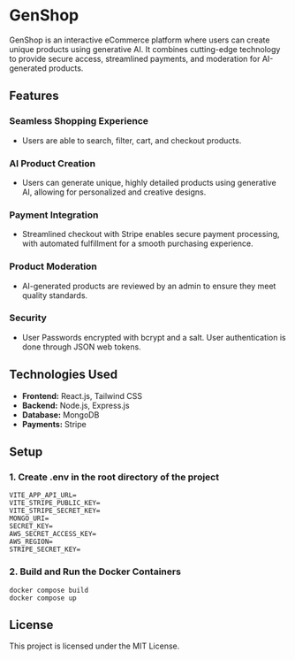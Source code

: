 # GenShop

GenShop is an interactive eCommerce platform where users can create unique products using generative AI. It combines cutting-edge technology to provide secure access, streamlined payments, and moderation for AI-generated products.

## Features

### Seamless Shopping Experience

- Users are able to search, filter, cart, and checkout products.

### AI Product Creation

- Users can generate unique, highly detailed products using generative AI, allowing for personalized and creative designs.

### Payment Integration

- Streamlined checkout with Stripe enables secure payment processing, with automated fulfillment for a smooth purchasing experience.

### Product Moderation

- AI-generated products are reviewed by an admin to ensure they meet quality standards.

### Security

- User Passwords encrypted with bcrypt and a salt. User authentication is done through JSON web tokens.

## Technologies Used

- **Frontend:** React.js, Tailwind CSS
- **Backend:** Node.js, Express.js
- **Database:** MongoDB
- **Payments:** Stripe

## Setup

### 1. Create .env in the root directory of the project

```
VITE_APP_API_URL=
VITE_STRIPE_PUBLIC_KEY=
VITE_STRIPE_SECRET_KEY=
MONGO_URI=
SECRET_KEY=
AWS_SECRET_ACCESS_KEY=
AWS_REGION=
STRIPE_SECRET_KEY=
```

### 2. Build and Run the Docker Containers

```
docker compose build
docker compose up
```

## License

This project is licensed under the MIT License.
